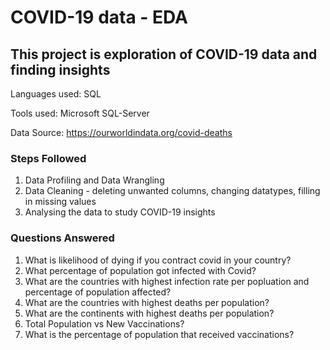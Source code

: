 # COVID-19 data - EDA

## This project is exploration of COVID-19 data and finding insights

Languages used: SQL

Tools used: Microsoft SQL-Server

Data Source: https://ourworldindata.org/covid-deaths

### Steps Followed
1. Data Profiling and Data Wrangling
2. Data Cleaning - deleting unwanted columns, changing datatypes, filling in missing values
3. Analysing the data to study COVID-19 insights

### Questions Answered

1. What is likelihood of dying if you contract covid in your country? 
2. What percentage of population got infected with Covid?
3. What are the countries with highest infection rate per popluation and percentage of population affected?
4. What are the countries with highest deaths per population?
5. What are the continents with highest deaths per population?
6. Total Population vs New Vaccinations?
7. What is the percentage of population that received vaccinations?
